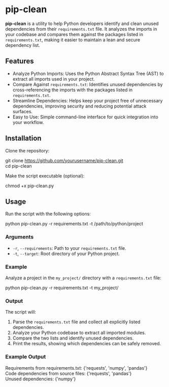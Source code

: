 # pip-clean

**pip-clean** is a utility to help Python developers identify and clean unused dependencies from their `requirements.txt` file. It analyzes the imports in your codebase and compares them against the packages listed in `requirements.txt`, making it easier to maintain a lean and secure dependency list.

## Features

- Analyze Python Imports: Uses the Python Abstract Syntax Tree (AST) to extract all imports used in your project.
- Compare Against `requirements.txt`: Identifies unused dependencies by cross-referencing the imports with the packages listed in `requirements.txt`.
- Streamline Dependencies: Helps keep your project free of unnecessary dependencies, improving security and reducing potential attack surfaces.
- Easy to Use: Simple command-line interface for quick integration into your workflow.

## Installation

Clone the repository:

git clone https://github.com/yourusername/pip-clean.git  
cd pip-clean

Make the script executable (optional):

chmod +x pip-clean.py

## Usage

Run the script with the following options:

python pip-clean.py -r requirements.txt -t /path/to/python/project

### Arguments
- `-r`, `--requirements`: Path to your `requirements.txt` file.
- `-t`, `--target`: Root directory of your Python project.

### Example

Analyze a project in the `my_project/` directory with a `requirements.txt` file:

python pip-clean.py -r requirements.txt -t my_project/

### Output

The script will:
1. Parse the `requirements.txt` file and collect all explicitly listed dependencies.
2. Analyze your Python codebase to extract all imported modules.
3. Compare the two lists and identify unused dependencies.
4. Print the results, showing which dependencies can be safely removed.

### Example Output

Requirements from requirements.txt: {'requests', 'numpy', 'pandas'}  
Code dependencies from source files: {'requests', 'pandas'}  
Unused dependencies: {'numpy'}
